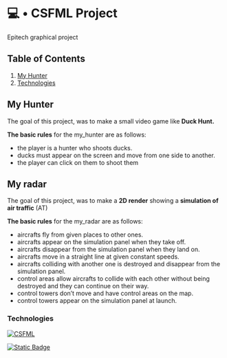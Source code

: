 # 💻 • CSFML Project

Epitech graphical project

## Table of Contents

1. [My Hunter](#my_hunter)
2. [Technologies](#technologies)

## My Hunter

The goal of this project, was to make a small video game like **Duck Hunt.**

**The basic rules** for the my_hunter are as follows:
- the player is a hunter who shoots ducks.
- ducks must appear on the screen and move from one side to another.
- the player can click on them to shoot them

## My radar

The goal of this project, was to make a **2D render** showing a **simulation of air traffic** (AT)

**The basic rules** for the my_radar are as follows:
- aircrafts fly from given places to other ones.
- aircrafts appear on the simulation panel when they take off.
- aircrafts disappear from the simulation panel when they land on.
- aircrafts move in a straight line at given constant speeds.
- aircrafts colliding with another one is destroyed and disappear from the simulation panel.
- control areas allow aircrafts to collide with each other without being destroyed and they can continue on their way.
- control towers don’t move and have control areas on the map.
- control towers appear on the simulation panel at launch.

### Technologies


[![CSFML](https://img.shields.io/badge/CSFML-Dvaking?style=for-the-badge&color=light%20green&link=https%3A%2F%2Fwww.sfml-dev.org%2Fdownload%2Fcsfml%2F)
](https://www.sfml-dev.org/download/csfml/)

[![Static Badge](https://img.shields.io/badge/Language_C-Dvaking?style=for-the-badge&color=blue&link=https%3A%2F%2Ffr.wikipedia.org%2Fwiki%2FC_(langage))
](https://fr.wikipedia.org/wiki/C_(langage))

